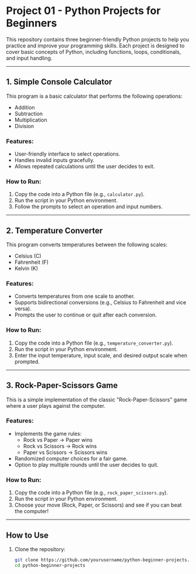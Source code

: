# Project 01 - Python Projects for Beginners

This repository contains three beginner-friendly Python projects to help you practice and improve your programming skills. Each project is designed to cover basic concepts of Python, including functions, loops, conditionals, and input handling.

---

## 1. Simple Console Calculator

This program is a basic calculator that performs the following operations:
- Addition
- Subtraction
- Multiplication
- Division

### Features:
- User-friendly interface to select operations.
- Handles invalid inputs gracefully.
- Allows repeated calculations until the user decides to exit.

### How to Run:
1. Copy the code into a Python file (e.g., `calculator.py`).
2. Run the script in your Python environment.
3. Follow the prompts to select an operation and input numbers.

---

## 2. Temperature Converter

This program converts temperatures between the following scales:
- Celsius (C)
- Fahrenheit (F)
- Kelvin (K)

### Features:
- Converts temperatures from one scale to another.
- Supports bidirectional conversions (e.g., Celsius to Fahrenheit and vice versa).
- Prompts the user to continue or quit after each conversion.

### How to Run:
1. Copy the code into a Python file (e.g., `temperature_converter.py`).
2. Run the script in your Python environment.
3. Enter the input temperature, input scale, and desired output scale when prompted.

---

## 3. Rock-Paper-Scissors Game

This is a simple implementation of the classic "Rock-Paper-Scissors" game where a user plays against the computer.

### Features:
- Implements the game rules:
  - Rock vs Paper -> Paper wins
  - Rock vs Scissors -> Rock wins
  - Paper vs Scissors -> Scissors wins
- Randomized computer choices for a fair game.
- Option to play multiple rounds until the user decides to quit.

### How to Run:
1. Copy the code into a Python file (e.g., `rock_paper_scissors.py`).
2. Run the script in your Python environment.
3. Choose your move (Rock, Paper, or Scissors) and see if you can beat the computer!

---

## How to Use

1. Clone the repository:
   ```bash
   git clone https://github.com/yourusername/python-beginner-projects.git
   cd python-beginner-projects
